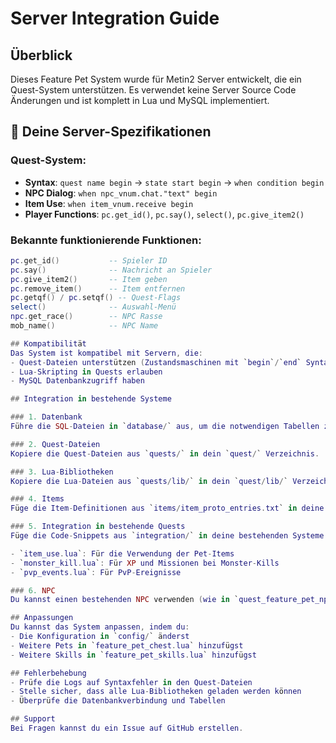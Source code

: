 # Server Integration Guide

## Überblick
Dieses Feature Pet System wurde für Metin2 Server entwickelt, die ein Quest-System unterstützen. Es verwendet keine Server Source Code Änderungen und ist komplett in Lua und MySQL implementiert.

## 🔧 Deine Server-Spezifikationen

### Quest-System:
- **Syntax**: `quest name begin` → `state start begin` → `when condition begin`
- **NPC Dialog**: `when npc_vnum.chat."text" begin`
- **Item Use**: `when item_vnum.receive begin`
- **Player Functions**: `pc.get_id()`, `pc.say()`, `select()`, `pc.give_item2()`

### Bekannte funktionierende Funktionen:
```lua
pc.get_id()           -- Spieler ID
pc.say()              -- Nachricht an Spieler
pc.give_item2()       -- Item geben
pc.remove_item()      -- Item entfernen
pc.getqf() / pc.setqf() -- Quest-Flags
select()              -- Auswahl-Menü
npc.get_race()        -- NPC Rasse
mob_name()            -- NPC Name

## Kompatibilität
Das System ist kompatibel mit Servern, die:
- Quest-Dateien unterstützen (Zustandsmaschinen mit `begin`/`end` Syntax)
- Lua-Skripting in Quests erlauben
- MySQL Datenbankzugriff haben

## Integration in bestehende Systeme

### 1. Datenbank
Führe die SQL-Dateien in `database/` aus, um die notwendigen Tabellen zu erstellen.

### 2. Quest-Dateien
Kopiere die Quest-Dateien aus `quests/` in dein `quest/` Verzeichnis.

### 3. Lua-Bibliotheken
Kopiere die Lua-Dateien aus `quests/lib/` in dein `quest/lib/` Verzeichnis.

### 4. Items
Füge die Item-Definitionen aus `items/item_proto_entries.txt` in deine `item_proto.txt` ein.

### 5. Integration in bestehende Quests
Füge die Code-Snippets aus `integration/` in deine bestehenden Systeme ein:

- `item_use.lua`: Für die Verwendung der Pet-Items
- `monster_kill.lua`: Für XP und Missionen bei Monster-Kills
- `pvp_events.lua`: Für PvP-Ereignisse

### 6. NPC
Du kannst einen bestehenden NPC verwenden (wie in `quest_feature_pet_npc.txt` gezeigt, der den Waffenhändler (9001) verwendet) oder einen neuen NPC erstellen.

## Anpassungen
Du kannst das System anpassen, indem du:
- Die Konfiguration in `config/` änderst
- Weitere Pets in `feature_pet_chest.lua` hinzufügst
- Weitere Skills in `feature_pet_skills.lua` hinzufügst

## Fehlerbehebung
- Prüfe die Logs auf Syntaxfehler in den Quest-Dateien
- Stelle sicher, dass alle Lua-Bibliotheken geladen werden können
- Überprüfe die Datenbankverbindung und Tabellen

## Support
Bei Fragen kannst du ein Issue auf GitHub erstellen.